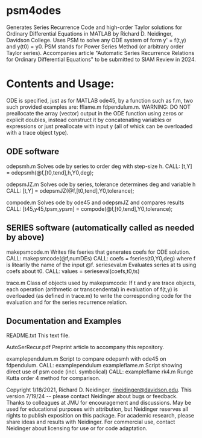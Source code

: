 # psm4odes
Generates Series Recurrence Code and high-order Taylor solutions for Ordinary Differential Equations in MATLAB
by Richard D. Neidinger, Davidson College.
Uses PSM to solve any ODE system of form y' = f(t,y) and y(t0) = y0.
PSM stands for Power Series Method (or arbitrary order Taylor series).
Accompanies article "Automatic Series Recurrence Relations for Ordinary
Differential Equations" to be submitted to SIAM Review in 2024.

# Contents and Usage:

ODE is specified, just as for MATLAB ode45, by a function such as f.m, 
two such provided examples are:
fflame.m
fdpendulum.m.
WARNING: DO NOT preallocate the array (vector) output in the ODE function
using zeros or explicit doubles, instead construct it by concatenating 
variables or expressions or just preallocate with input y (all of whick can
be overloaded with a trace object type).

ODE software
-----------------------
odepsmh.m  Solves ode by series to order deg with step-size h.
           CALL:  [t,Y] = odepsmh(@f,[t0,tend],h,Y0,deg);

odepsmJZ.m  Solves ode by series, tolerance determines deg and variable h
            CALL:  [t,Y] = odepsmJZ(@f,[t0,tend],Y0,tolerance);

compode.m  Solves ode by ode45 and odepsmJZ and compares results
           CALL:  [t45,y45,tpsm,ypsm] = compode(@f,[t0,tend],Y0,tolerance);

SERIES software (automatically called as needed by above)
---------------
makepsmcode.m  Writes file fseries that generates coefs for ODE solution.
               CALL:  makepsmcode(@f,numDEs)
               CALL:  coefs = fseries(t0,Y0,deg)
                      where f is litearlly the name of the input @f.
serieseval.m  Evaluates series at ts using coefs about t0.
              CALL:  values = serieseval(coefs,t0,ts)

trace.m  Class of objects used by makepsmcode:
         If t and y are trace objects, each operation (arithmetic or
         transcendental) in evaluation of f(t,y) is overloaded (as defined 
         in trace.m) to write the corresponding code for the evaluation and
         for the series recurrence relation.

Documentation and Examples
--------------------------
README.txt  This text file.

AutoSerRecur.pdf  Preprint article to accompany this repository.

examplependulum.m  Script to compare odepsmh with ode45 on fdpendulum.
                   CALL:  examplependulum
exampleflame.m  Script showing direct use of psm code (incl. symbolical)
                CALL:  exampleflame
rk4.m  Runge Kutta order 4 method for comparison.

Copyright 1/18/2021, Richard D. Neidinger, rineidinger@davidson.edu.
This version 7/19/24 -- please contact Neidinger about bugs or feedback.
Thanks to colleagues at JMU for encouragement and discussions.
May be used for educational purposes with attribution, but Neidinger
reserves all rights to publish exposition on this package.
For academic research, please share ideas and results with Neidinger.
For commercial use, contact Neidinger about licensing for use or for code 
adaptation.
